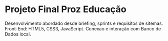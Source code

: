 # Projeto Final Proz Educação
 Desenvolvimento abordado desde briefing, sprints e requisitos de sitemas.
 Front-End: HTML5, CSS3, JavaScript. Conexao e interação com Banco de Dados local.
